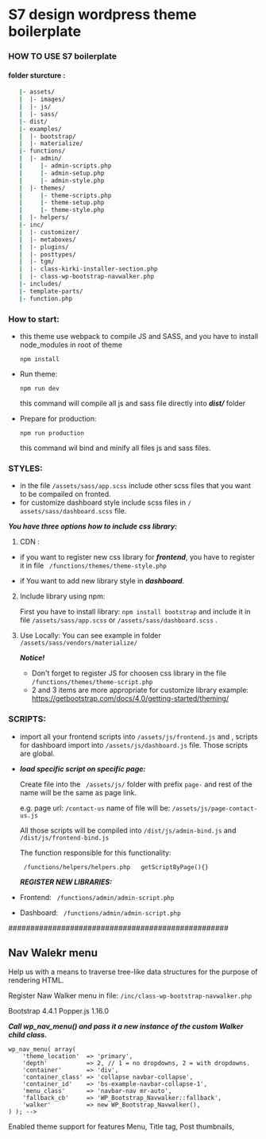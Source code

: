 # S7 design wordpress theme boilerplate 

### HOW TO USE S7 boilerplate

#### folder sturcture : 
```bash 
   |- assets/
   |  |- images/
   |  |- js/
   |  |- sass/
   |- dist/
   |- examples/
   |  |- bootstrap/
   |  |- materialize/
   |- functions/
   |  |- admin/
   |     |- admin-scripts.php
   |     |- admin-setup.php
   |     |- admin-style.php
   |  |- themes/
   |     |- theme-scripts.php
   |     |- theme-setup.php
   |     |- theme-style.php
   |  |- helpers/
   |- inc/
   |  |- customizer/
   |  |- metaboxes/
   |  |- plugins/
   |  |- posttypes/
   |  |- tgm/
   |  |- class-kirki-installer-section.php
   |  |- class-wp-bootstrap-navwalker.php
   |- includes/
   |- template-parts/
   |- function.php


``` 
### How to start:
*  this theme use webpack to compile JS and SASS, and you have to install node_modules in root of theme 
  
      ``` npm install ```
 *  Run theme: 
  
      ``` npm run dev ```
      
      this command will  compile  all js and sass file directly into  ***dist/*** folder
  
  *  Prepare for production: 
   
     ``` npm run production ```

     this command wil bind and minify all files js and sass files.



### STYLES: 
  * in the file  ```/assets/sass/app.scss``` include other scss files that you want to be compailed on fronted.
  * for customize dashboard style include scss files in ```/ assets/sass/dashboard.scss``` file.
  
  ***You have three options how to include css library:*** 
  1) CDN :
  * if you want to register new css library for ***frontend***, you have to register it in file ``` /functions/themes/theme-style.php```

  * if You want to add new library style in ***dashboard***.
  2) Include library using npm:
   
      First you have to install library: ```npm install bootstrap```  and include it in file
   ```/assets/sass/app.scss``` or ```/assets/sass/dashboard.scss``` . 
   1) Use  Locally: 
      You can see example in folder  ```/assets/sass/vendors/materialize/``` 
     

      ***Notice!***

       * Don't forget to register JS for choosen css library in the file  ```/functions/themes/theme-script.php``` 
       *  2 and 3 items are more appropriate for customize library
       example: 
       https://getbootstrap.com/docs/4.0/getting-started/theming/

### SCRIPTS: 
 * import all your frontend scripts into ```/assets/js/frontend.js``` and , scripts for dashboard import  into  ```/assets/js/dashboard.js``` file. Those scripts are global.
 * ***load specific script on specific page:***
  
   Create file into the ``` /assets/js/``` folder with prefix ```page-``` and rest of the name will be the same as page link. 

   e.g.
  page url: ```/contact-us```  name of file will be: ```/assets/js/page-contact-us.js```

    All those scripts will be compiled into ```/dist/js/admin-bind.js```  and ```/dist/js/frontend-bind.js``` 

   The function responsible for this functionality:

    ``` /functions/helpers/helpers.php   getScriptByPage(){}```

   ***REGISTER NEW LIBRARIES:***
  *  Frontend:  ``` /functions/admin/admin-script.php```
  *  Dashboard:  ``` /functions/admin/admin-script.php```

##################################################



## Nav Walekr menu
 Help us with a means to traverse tree-like data structures for the purpose of rendering HTML.

Register Naw Walker menu in file: ```/inc/class-wp-bootstrap-navwalker.php```

Bootstrap 4.4.1
Popper.js 1.16.0

***Call wp_nav_menu() and pass it a new instance of the custom Walker child class.***
```
wp_nav_menu( array(
    'theme_location'  => 'primary',
    'depth'           => 2, // 1 = no dropdowns, 2 = with dropdowns.
    'container'       => 'div',
    'container_class' => 'collapse navbar-collapse',
    'container_id'    => 'bs-example-navbar-collapse-1',
    'menu_class'      => 'navbar-nav mr-auto',
    'fallback_cb'     => 'WP_Bootstrap_Navwalker::fallback',
    'walker'          => new WP_Bootstrap_Navwalker(),
) ); -->
```
Enabled theme support for features Menu, Title tag, Post thumbnails, 